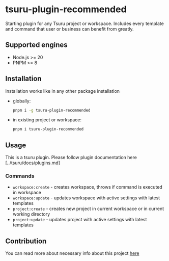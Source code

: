 # tsuru-plugin-recommended

Starting plugin for any Tsuru project or workspace. Includes every template and command that user or business can benefit from greatly.

## Supported engines

- Node.js >= 20
- PNPM >= 8

## Installation

Installation works like in any other package installation

- globally:
  ```bash
  pnpm i -g tsuru-plugin-recommended
  ```
- in existing project or workspace:
  ```bash
  pnpm i tsuru-plugin-recommended
  ```

## Usage

This is a tsuru plugin. Please follow plugin documentation here [../tsuru/docs/plugins.md]

### Commands

- `workspace:create` - creates workspace, throws if command is executed in workspace
- `workspace:update` - updates workspace with active settings with latest templates
- `project:create` - creates new project in current workspace or in current working directory
- `project:update` - updates project with active settings with latest templates

## Contribution

You can read more about necessary info about this project [here](./docs/contribution.md)
